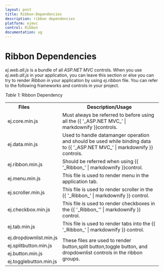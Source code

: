 ```yaml
---
layout: post
title: Ribbon-Dependencies
description: ribbon dependencies
platform: ejmvc
control: Ribbon
documentation: ug
---
```


# Ribbon Dependencies

_ej.web.all.js_ is a bundle of all _ASP.NET MVC_ controls. When you use _ej.web.all.js_ in your application, you can leave this section or else you can try to render _Ribbon_ in your application by using _ej.ribbon_ file. You can refer to the following frameworks and controls in your project.

_Table_ _1_: Ribbon Dependency

<table>
<tr>
<th>
Files             </th><th>
Description/Usage </th></tr>
<tr>
<td>
ej.core.min.js</td><td>
Must always be referred to before using all the {{ '_ASP.NET MVC_'  | markdownify }}controls.</td></tr>
<tr>
<td>
ej.data.min.js</td><td>
Used to handle datamanger operation and should be used while binding data to {{ '_ASP.NET MVC_' | markdownify }} controls.</td></tr>
<tr>
<td>
ej.ribbon.min.js</td><td>
Should be referred when using {{ '_Ribbon_' | markdownify }}control.</td></tr>
<tr>
<td>
ej.menu.min.js</td><td>
This file is used to render menu in the application tab.</td></tr>
<tr>
<td>
ej.scroller.min.js</td><td>
This file is used to render scroller in the {{ '_Ribbon_' | markdownify }} control.</td></tr>
<tr>
<td>
ej.checkbox.min.js</td><td>
This file is used to render checkboxes in the {{ '_Ribbon_'' | markdownify }} control.</td></tr>
<tr>
<td>
ej.tab.min.js</td><td>
This file is used to render tabs into the {{ '_Ribbon_' | markdownify }} control.</td></tr>
<tr>
<td>
ej.dropdownlist.min.js</td><td rowspan = "4">
  These files are used to render button,split button,toggle button, and dropdownlist controls in the ribbon groups.</td></tr>
<tr>
<td>
ej.splitbutton.min.js</td></tr>
<tr>
<td>
ej.button.min.js</td></tr>
<tr>
<td>
ej.togglebutton.min.js</td></tr>
</table>


